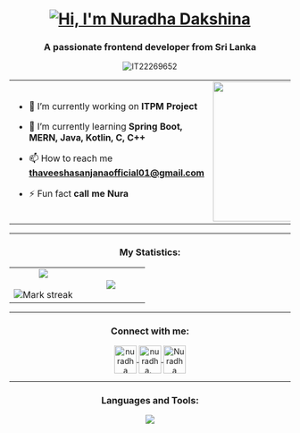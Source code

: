 <div align="center">
  <h1>
    <a href="https://github.com/devzenmaster">
      <img src="https://readme-typing-svg.herokuapp.com?font=Fira+Code&weight=500&size=39&pause=1000&color=FFB347&center=true&vCenter=true&width=635&height=70&lines=Hi%2C+I'm+Nuradha+Dakshina%F0%9F%91%8B" 
      alt="Hi, I'm Nuradha Dakshina">
    </a>
  </h1>
</div>

<h3 align="center">A passionate frontend developer from Sri Lanka</h3>

<p align="center"> 
  <img src="https://komarev.com/ghpvc/?username=IT22269652&label=Profile%20views&color=0e75b6&style=flat" alt="IT22269652" /> 
</p>

<table align="center">
<tr border="none">
<td width="50%" align="left">

- 🔭 I’m currently working on **ITPM Project**

- 🌱 I’m currently learning **Spring Boot, MERN, Java, Kotlin, C, C++**

- 📫 How to reach me **thaveeshasanjanaofficial01@gmail.com**

- ⚡ Fun fact **call me Nura**

</td>
<td width="50%" align="center">

<img alt="Coder GIF" height=250 width=350 src="https://images.squarespace-cdn.com/content/v1/5769fc401b631bab1addb2ab/1541580611624-TE64QGKRJG8SWAIUS7NS/ke17ZwdGBToddI8pDm48kPoswlzjSVMM-SxOp7CV59BZw-zPPgdn4jUwVcJE1ZvWQUxwkmyExglNqGp0IvTJZamWLI2zvYWH8K3-s_4yszcp2ryTI0HqTOaaUohrI8PI6FXy8c9PWtBlqAVlUS5izpdcIXDZqDYvprRqZ29Pw0o/coding-freak.gif" />
  
</td>
</tr>
</table>

---

<h3 align="center">My Statistics:</h3>

<table align="center">
<tr border="none">
<td width="50%" align="center">
  
  <img align="center" src="https://github-readme-stats.vercel.app/api?username=IT22269652&theme=dark&show_icons=true&count_private=true" />
  <br></br>
  <img title="🔥 Get streak stats for your profile at git.io/streak-stats" alt="Mark streak" src="https://github-readme-streak-stats.herokuapp.com/?user=IT22269652&theme=dark&hide_border=false" /> 

</td>
<td width="50%" align="center">

  <img align="center" src="https://github-readme-stats.vercel.app/api/top-langs/?username=IT22269652&theme=dark&hide_border=false&layout=compact" />

</td>
</tr>
</table>

---

<h3 align="center">Connect with me:</h3>

<p align="center">
  <a href="https://fb.com/nuradha dakshina" target="blank">
    <img align="center" src="https://raw.githubusercontent.com/rahuldkjain/github-profile-readme-generator/master/src/images/icons/Social/facebook.svg" alt="nuradha dakshina" height="50" width="40" />
  </a>
  <a href="https://instagram.com/nuradha._" target="blank">
    <img align="center" src="https://raw.githubusercontent.com/rahuldkjain/github-profile-readme-generator/master/src/images/icons/Social/instagram.svg" alt="nuradha._" height="50" width="40" />
  </a>
  <a href="https://www.linkedin.com/in/Nuradha" target="blank">
    <img align="center" src="https://raw.githubusercontent.com/rahuldkjain/github-profile-readme-generator/master/src/images/icons/Social/linked-in-alt.svg" alt="Nuradha" height="50" width="40" />
  </a>
</p>


---

<h3 align="center">Languages and Tools:</h3>

<p align="center">
  <a href="https://skillicons.dev">
    <img src="https://skillicons.dev/icons?i=js,html,css,c,cpp,java,kotlin,python,php,mysql,sqlite,mongodb,express,react,nodejs,bootstrap,figma,postman,spring,git," />
  </a>
</p>
